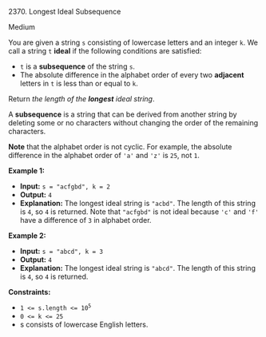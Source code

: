 2370\. Longest Ideal Subsequence

Medium

You are given a string `s` consisting of lowercase letters and an integer `k`. We call a string `t` **ideal** if the following conditions are satisfied:

- `t` is a **subsequence** of the string `s`.
- The absolute difference in the alphabet order of every two **adjacent** letters in `t` is less than or equal to `k`.

Return _the length of the **longest** ideal string_.

A **subsequence** is a string that can be derived from another string by deleting some or no characters without changing the order of the remaining characters.

**Note** that the alphabet order is not cyclic. For example, the absolute difference in the alphabet order of `'a'` and `'z'` is `25`, not `1`.

**Example 1:**

- **Input:** `s = "acfgbd", k = 2`
- **Output:** `4`
- **Explanation:** The longest ideal string is `"acbd"`. The length of this string is `4`, so `4` is returned.
Note that `"acfgbd"` is not ideal because `'c'` and `'f'` have a difference of `3` in alphabet order.

**Example 2:**

- **Input:** `s = "abcd", k = 3`
- **Output:** `4`
- **Explanation:** The longest ideal string is `"abcd"`. The length of this string is `4`, so `4` is returned.

**Constraints:**

- <code>1 <= s.length <= 10<sup>5</sup></code>
- <code>0 <= k <= 25</code>
- s consists of lowercase English letters.
